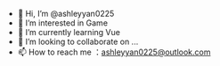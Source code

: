 - 👋 Hi, I’m @ashleyyan0225
- 👀 I’m interested in Game
- 🌱 I’m currently learning Vue
- 💞️ I’m looking to collaborate on ...
- 📫 How to reach me ：ashleyyan0225@outlook.com

<!---
ashleyyan0225/ashleyyan0225 is a ✨ special ✨ repository because its `README.md` (this file) appears on your GitHub profile.
You can click the Preview link to take a look at your changes.
--->
